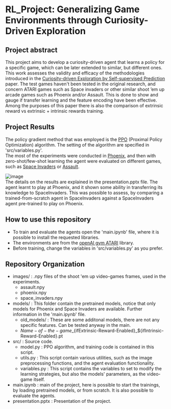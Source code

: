 # RL_Project:  Generalizing Game Environments through Curiosity-Driven Exploration
## Project abstract

This project aims to develop a curiosity-driven agent that learns a policy for a specific game, which can be later extended to similar, but different ones.  
This work assesses the validity and efficacy of the methodologies introduced in the [Curiosity-driven Exploration by Self-supervised Prediction](https://arxiv.org/pdf/1705.05363v1.pdf) paper. The test games haven't been tested in the original research, and concern ATARI games such as Space invaders or other similar shoot ’em up arcade games such as Phoenix and/or Assault. This is done to show and gauge if transfer learning and the feature encoding have been effective. Among the purposes of this paper there is also the comparison of extrinsic reward vs extrinsic + intrinsic rewards training.

## Project Results

The policy gradient method that was employed is the [PPO](https://arxiv.org/abs/1707.06347) (Proximal Policy Optimization) algorithm. The setting of the algorithm are specified in 'src/variables.py'.  
The most of the experiments were conducted in [Phoenix](https://en.wikipedia.org/wiki/Phoenix_(video_game)), and then with zero-shot/few-shot learning the agent were evaluated on different games, such as [Space Invaders](https://en.wikipedia.org/wiki/Space_Invaders) or [Assault](https://en.wikipedia.org/wiki/Assault_(1988_video_game)).  

![image](http://drive.google.com/uc?export=view&id=1UZFn65-qTL_EHCfiUGLf19OPNm1ybtWd)  
The details on the results are explained in the presentation.pptx file. The agent learnt to play at Phoenix, and it shown some ability in transferring its knowledge to SpaceInvaders. This was possible to assess, by comparing a trained-from-scratch agent in SpaceInvaders against a SpaceInvaders agent pre-trained to play on Phoenix.

## How to use this repository
* To train and evaluate the agents open the 'main.ipynb' file, where it is possible to install the requested libraries.  
* The environments are from the [openAI gym ATARI](https://www.gymlibrary.dev/environments/atari/index.html) library.  
* Before training, change the variables in 'src/variables.py' as you prefer.
## Repository Organization  
* images/ : .npy files of the shoot 'em up video-games frames, used in the experiments.  
    * assault.npy  
    * phoenix.npy  
    * space_invaders.npy  
* models/ : This folder contain the pretrained models, notice that only models for Phoenix and Space Invaders are available. Further information in the 'main.ipynb' file.  
    * old_models/ : These are some additonal models, there are not any specific features. Can be tested anyway in the main.  
    * ${Name-of-the-game}\_${ifExtrinsic-Reward-Enabled}\_${ifIntrinsic-Reward-Enabled}.pt  
* src/    : Source code.  
    * model.py : PPO algorithm, and training code is contained in this script.  
    * utils.py : This script contain various utilities, such as the image preprocessing functions, and the agent evaluation functionality.  
    * variables.py : This script contains the variables to set to modify the learning strategies, but also the models' parameters, as the video-game itself.  
* main.ipynb : main of the project, here is possible to start the trainings, by loading pretrained models, or from scratch. It is also possible to evaluate the agents.  
* presentation.pptx : Presentation of the project.  


